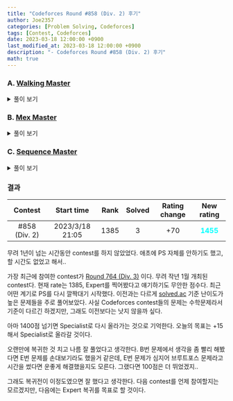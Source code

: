 ```yaml
---
title: "Codeforces Round #858 (Div. 2) 후기"
author: Joe2357
categories: [Problem Solving, Codeforces]
tags: [Contest, Codeforces]
date: 2023-03-18 12:00:00 +0900
last_modified_at: 2023-03-18 12:00:00 +0900
description: "- Codeforces Round #858 (Div. 2) 후기"
math: true
---
```




### A. [Walking Master](https://codeforces.com/contest/1806/problem/A)

<details markdown="1"><summary>풀이 보기</summary>
#### 풀이  

문제를 잘 읽어보면, $y$ 좌표는 작아질 수 없다는 사실을 알 수 있다. 다만 $x$좌표는 작아질 수 있다.

$(a, b)$가 $(c, d)$가 되도록 조절을 해야하는데, $b$에서 $d$로 가기 위해서는 $1$을 계속 더하는 방법밖에 존재하지 않는다. 만약 $b$가 $d$보다 크다면 아예 불가능한 상황.

근데 그것으로 끝나지 않는다. $b$에서 $d$로 가기 위해 $(a, b)$ 좌표를 이동시키면 결과는 $(a + (d - b), d)$일 것이다. 이제 가능한 연산은 $x$좌표를 $1$ 빼내는 연산 뿐. 그러니 $a + (d - b)$가 $c$보다 크거나 같아야한다. 아니라면 그것 또한 불가능한 매칭인 것.

이 2가지 조건만 핸들링하고 아니라면 이동 횟수만 계산하면 끝난다. A번 문제답게 계산 자체는 1줄로 끝나는 문제.

#### 코드

```c
#include <stdio.h>

#define abs(x) (((x) < 0) ? (-(x)) : (x))
int main() {
    int t;
    scanf("%d", &t);

    while (t--) {
        int a, b, c, d;
        scanf("%d %d %d %d", &a, &b, &c, &d);
        if (b > d || c > a + (d - b)) {
            printf("-1\n");
        } else {
            int e = d - b;
            printf("%d\n", e + abs(c - (a + e)));
        }
    }
    return 0;
}
```

</details>

### B. [Mex Master](https://codeforces.com/contest/1806/problem/B)

<details markdown="1"><summary>풀이 보기</summary>
#### 풀이  

나름 직관적? 이라고 생각했는데 case를 확인하는데 시간이 너무 쏠린 문제. 실제로 코딩 자체는 얼마 안걸렸는데 이거 증명한다고 쓴 종이만 2장이다. 오히려 MEX가 무엇인지 설명한다고 만들어둔 배열 예시 때문에 더 헷갈린 문제다!

문제에서 얘기하는 MEX는 "배열 안에 없는 **음수가 아닌** 가장 작은 정수" 라는 의미를 가진다. 물론 $0$ 또한 가능하다. 문제에서는 가능한 가장 작은 MEX를 출력하라고 했으므로, $0$이 가능하다면 가장 이상적인 답일 것이다.

근데 문제에서 배열로 사용하겠다는 것이 입력되는 숫자가 아니라 $a = [a_1+a_2,a_2+a_3,…,a_{n−1}+a_n]$이다. 입력되는 배열 그대로 사용하는 것이 아니라, 인접한 값과 더한 값으로 배열을 사용하겠다는 것. 원소들의 순서는 마음대로 해도 상관 없다고 한다.

풀고나니 문제에서 "Note that you are **not required** to construct the array $a$ that achieves the minimum score" 라고 말한 이유를 알겠다. <u>애초에 입력되는 배열을 저장할 이유가 없다는 것</u>. 생각해보니 이 문제를 풀 때 사용한 변수가 단 3개이다..

$0$이 답일 때가 가장 이상적이랬으니, 일단 $0$이 답이도록 상황을 만들어보자. 당연하게도, 배열 안에 0이 없으면 되므로, 모든 원소들을 나열했을 때 $a_k + a_{k+1}$이 0이 되지 않도록 하면 된다. 배열에 있는 원소들 또한 0보다 크거나 같으므로, 2개의 원소의 합이 0이 되는 경우는 **둘 다 0인 경우**뿐. 문제에서 원소는 어떤 순서로 놓아도 가능하다고 했으므로, 가능하다면 0이 연속해서 나오지 않도록 조절하면 답을 $0$으로 출력할 수 있다. 즉, 0 사이사이에 다른 숫자를 끼워넣으면 된다는 것. 그러려먼 0의 개수가 배열의 반을 넘으면 안된다. 이것으로 $0$이 답인 것에 대한 핸들링을 끝낼 수 있다.

$0$이 답이 될 수 없다면, 즉 배열의 과반이 0이라면, 다음으로는 $1$이 답인 경우가 가장 이상적일 것이다. 아니라면 $2$가 가장 이상적. 이 때는 가능한 경우가 2가지로 나뉜다.

- 배열 안에 0과 1이 아닌 <u>다른 수가 있는 경우</u> : 우리는 $a = [0, 0, 0, x, y, z, 1, 1, 1]$와 같은 경우로 배열을 만들 수 있고, 이 때 MEX 최솟값은 항상 $1$이다
- **배열 안에 0과 1밖에 없는 경우** : 어떻게든 0과 1이 만나는 지점이 존재한다. 그래서 1도 불가능. 다만 $2$ 이상을 만들 수는 없다. 0이 과반 이상 존재하기 때문. 따라서 MEX 최솟값은 $2$

이 때 예외상황이 존재한다. '배열의 모든 원소가 0인 경우'. 과반인 것을 넘어서 아예 모든 원소가 0인 경우는, 해보면 알겠지만 답이 $1$이어야한다. 이것만 핸들링해주면 된다.

막상 풀어보면 답이 $0$, $1$, $2$ 안에서만 나온다는 것을 알 수 있다. 배열을 아예 만들 필요가 없는 것. 생각해보면 0의 개수, 1의 개수, 배열의 길이만 있으면 모든 상황을 판단할 수 있게 된다. 위에서 bold체 되어있는 부분에서의 핸들링이 늦어서 B번 문제 제출까지 시간이 너무 오래 걸렸다. 심지어 한번 틀리기까지 했으니 순위 하락의 원인이 된 문제.

#### 코드

```cpp
#include <stdio.h>

int main() {
    int t;
    scanf("%d", &t);

    while (t--) {
        int n;
        int zeroCount = 0, oneCount = 0;

        scanf("%d", &n);
        for (int i = 0; i < n; ++i) {
            int a;
            scanf("%d", &a);
            if (a == 0) {
                ++zeroCount;
            } else if (a == 1) {
                ++oneCount;
            }
        }

        if (zeroCount <= (n + 1) / 2) {
            printf("0\n");
        } else if (zeroCount + oneCount < n || zeroCount == n) {
            printf("1\n");
        } else {
            printf("2\n");
        }
    }

    return 0;
}
```

</details>

### C. [Sequence Master](https://codeforces.com/contest/1806/problem/C)

<details markdown="1"><summary>풀이 보기</summary>
#### 풀이  

아까 B번 문제에서 종이 2장 썼다고 했었던가? 이 문제는 종이 4장을 쓸 동안 증명이 안되던 문제다. 값이 많아지면 많아질수록 연립해야할 변수가 많아지고, 그때마다 case 나누고... 이건 아니다 싶어서 갈아버리고 다시하고.. 시간 뺏는 역할인 것 같은 문제이다.

원소가 많아질수록 연립이 사실상 불가능하므로, 문제 이해를 돕기 위해 $n$이 작은 것부터 답을 찾아가며 연립해보자 했다. 원소가 $a$, $b$라면 문제 조건에 맞추기 위해서라면 당연하게도 $a = b$. $n$이 1일 때는 알아낼 정보가 딱히 없다.

그럼 다음, $n = 2$인 경우를 보자. 모든 원소를 $a, b, c, d$라고 하고 연립해보자.  



$$
ab = c + d, ac = b + d, ad = b + c
$$


$$
bc = a + d, bd = a + c, cd = a + b
$$


이 때 $c$를 풀어내서 생각해보면 $ab - d = bd - a$. 이항시켜서 $b$로 묶어보면 $b(a - d) = -(a - d)$. 풀어보면 $a = d \text{ or } b = -1$. 두개 다 가능하므로 둘 다 해봐야 할 것 같다.

- $a = d, b \neq -1$인 경우, 아까 $c$를 제거했던 방법으로 $d$를 제거하면 $a = c$라는 값을 또 얻을 수 있다. 같은 방법으로 $a = d$라는 값도 얻을 수 있다. 이게 가능한 이유는, 원소의 순서가 상관 없이 **어짜피 모든 원소가 모든 방법으로 연립식을 만들었기 때문**. 원소의 순서를 바꾼다고 상황이 바뀌지 않는다. 당연하게도 이것은 $b$에도 적용되는 문제. 즉, 이 상황에서 만들어지는 상황은 $a = b = c = d \neq -1$이라는 것
  - 모든 원소가 같은 값을 가지므로 가능한 것을 계산해보자. 모든 상황에서 $a^2 = 2a$가 되는 것을 알 수 있다. 이 때 가능한 값은 $a = 0 \text{ or } 2$. 다른 원소 모두 같은 값을 가진다
- $b = -1$이고, $a \neq d$인 경우, 첫 번째 식에 $b = -1$을 대입하면 $-a = c + d$이다. 그리고 위에서 했던 방법으로, $c$가 아닌 다른 원소로 풀어내서 연립해보면 $c = -1, d=-1$을 얻을 수 있다. 다만 $a$에는 그럴 수 없다. $a$와 $d$가 같지 않기 때문
  - 그럼 나머지 원소가 전부 $-1$일 때 가능한 $a$값은 무엇일까? 그건 직접 하나의 식에 대입해보면 된다. $-1 \times -1 = -1 + a$이므로, $a$는 $2$다

위 상황을 토대로, $n = 2$라면 가능한 경우는 총 3가지다. $[0, 0, 0, 0], [-1, -1, -1, 2], [2, 2, 2, 2]$. 전부다 만들어보고 최솟값을 찾을 수 있을 것이다.

그럼 다음, $n=3$인 경우를 보자. 이 경우부터는 조금 생략해가면서 확인해보자 $e+f$에 대해서 연립해보면, $abc - d = abd - c$라는 결과를 얻을 수 있다. $ab$로 묶으면 $ab(c - d) = -(c - d)$이므로, $c=d$ or $ab = -1$이라는 결과를 얻을 수 있다.

- $c = d$라면, 아까와 같은 방법으로 $a = b = c = d$까지 얻을 수 있다. 더 가다보면 결국 모든 원소가 같은 경우 가능하다는 것까지 도달할 수 있다. 문제는 이 경우 가능한 $a$값이 될 것이다.
  - 일단 $0$은 가능하다
  - $0$이 아니라면, $a^3 = 3a$를 풀어야 한다. $a$가 $0$이 아니므로 $a^2 = 3$. 정수로는 불가능하다. 아까 $n=2$일 때 $2$가 가능했던 것과는 대비되는 부분
- $ab = -1$인 경우, $a = -1, b=1$이라고 적을 수 있다. 같은 원리로 $c = -1, d=1$이 가능하다. 문제는 이 다음부터는 **가능한 경우가 없다**는 점

$n = 3$일 때 가능한 경우는 1개밖에 없었다. $[0, 0, 0, 0]$. $n$이 커져봤자 이 경우만 가능한 것인가? 근데 그렇다고 하기에는 예제에 있는 $n = 4$인 경우가 해결되지 않는다. 아직 찾지 못한 규칙이 있나보다. 그럼 해봐야겠지? 또 똑같이 연립해서 결과를 얻어보자. 그럼 $abc(d - e) = -(d - e)$를 얻을 수 있을 것이다. 그럼 또 $abc = -1$ or $d = e$겠다.

- $d = e$인 경우, 또또 모든 원소에 적용 가능하므로 $a^4 = 4a$를 계산해야한다. 물론 $a=0$ 말고는 불가능
- $abc = -1$인 경우, 전부 $-1$이거나 1개만 $-1$이고 나머지는 $1$인 경우가 가능할 것이다
  - 1개만 $-1$인 경우, $n=3$에서 했던 결과를 토대로, **불가능한 조합**이라는 결론에 도달한다.
  - 모두가 $-1$인 경우, $n=2$에서 했던 결과를 토대로, 1가지 결론에 도달할 수 있다. 모든 원소가 $-1$이고, **하나의 원소가 4인 경우**가 가능하다는 점

$n=4$인 경우 2가지가 가능하다는 것을 알 수 있다. $[0 \times 8], [-1 \times 7, 4]$. 예제는 후자의 배열을 토대로 결과값이 계산되었다는 것도 검증할 수 있었다.

$n = 5$인 경우도 똑같이 계산 가능하고, $abcd = -1$이라는 결론에 도달하였지만, 이 경우 또한 결과 도출이 불가능하다는 것을 알 수 있다. 이정도 계산을 하고보니, "**원소에 1이 있으면 불가능한 경우**"라는 것을 알아낼 수 있었다! 즉, $n$이 홀수라면 모든 원소가 $0$인 경우가 아니라면 $1$이 무조건 생기게되고, 그 경우는 불가능하다는 것.

$n$이 짝수라면 위 연립식에서 묶이는 모든 변수를 $-1$로 할 수 있으므로, 모든 원소가 $0$인 경우를 제외하고도 가능한 경우가 하나 더 생긴다. 결론을 적자면, 모든 원소가 $-1$이고, 하나의 원소가 $n$이면 된다. 모든 연립식에 대해 성립하도록 하는 유일한 값이다.

증명이 어렵지, 실제로 코딩으로 묶는 것은 어렵지 않다.

#### 코드

```cpp
#include <stdio.h>

typedef long long ll;

#define MAX (ll)(2e9 + 1)
#define MAX_IDX (int)(2e5 + 10)
ll arr[MAX_IDX * 2];
int n;

#define abs(x) (((x) < 0) ? (-(x)) : (x))
#define min(a, b) (((a) > (b)) ? (b) : (a))
#define max(a, b) (((a) > (b)) ? (a) : (b))
int main() {
    int t;
    scanf("%d", &t);

    while (t--) {
        ll ret = 0;
        ll max_value = -MAX;
        scanf("%d", &n);

        for (int i = 0; i < 2 * n; ++i) {
            scanf("%lld", arr + i);
            ret += abs(arr[i]);
            max_value = max(max_value, arr[i]);
        }

        if (n == 1) {
            ret = min(ret, abs(arr[0] - arr[1]));
        }
        if (n == 2) {
            ll temp = 0;
            for (int i = 0; i < 2 * n; ++i) {
                temp += abs(2 - arr[i]);
            }
            ret = min(ret, temp);
        }
        if (n % 2 == 0) {
            ll temp = 0;
            int cnt = 0;
            for (int i = 0; i < 2 * n; ++i) {
                if (arr[i] == max_value) {
                    if (cnt++ > 0) {
                        temp += abs(-1 - arr[i]);
                    }
                } else {
                    temp += abs(-1 - arr[i]);
                }
            }
            temp += abs(n - max_value);
            ret = min(ret, temp);
        }
        printf("%lld\n", ret);
    }
    return 0;
}
```

</details>

### 결과

|    Contest    |   Start time    | Rank | Solved | Rating change |                New rating                |
| :-----------: | :-------------: | :--: | :----: | :-----------: | :--------------------------------------: |
| #858 (Div. 2) | 2023/3/18 21:05 | 1385 |   3    |      +70      | <strong style="color:cyan">1455</strong> |

무려 1년이 넘는 시간동안 contest를 하지 않았었다. 애초에 PS 자체를 안하기도 했고, 할 시간도 없었고 해서..

가장 최근에 참여한 contest가 [Round 764 (Div. 3)](https://codeforces.com/contest/1624) 이다. 무려 작년 1월 개최된 contest다. 현재 rate는 1385, Expert를 찍어봤다고 얘기하기도 무안한 점수다. 최근 어떤 계기로 PS를 다시 깔짝대기 시작했다. 이전과는 다르게 [solved.ac](https://solved.ac/) 기준 난이도가 높은 문제들을 주로 풀어보았다. 사실 Codeforces contest들의 문제는 수학문제라서 기준이 다르긴 하겠지만, 그래도 이전보다는 낫지 않을까 싶다.

아마 1400점 넘기면 Specialist로 다시 올라가는 것으로 기억한다. 오늘의 목표는 $+15$ 해서 Specialist로 올라갈 것이다.

오랜만에 복귀한 것 치고 나름 잘 풀었다고 생각한다. B번 문제에서 생각을 좀 빨리 해봤다면 E번 문제를 손대보기라도 했을거 같은데, E번 문제가 심지어 브루트포스 문제라고 시간을 썼다면 운좋게 해결했을지도 모른다. 그랬다면 100점은 더 뛰었겠지..

그래도 복귀전이 이정도였으면 잘 했다고 생각한다. 다음 contest를 언제 참여할지는 모르겠지만, 다음에는 Expert 복귀를 목표로 할 것이다.

